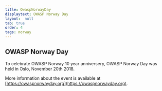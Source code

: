 ```yaml
---
title: OwaspNorwayDay
displaytext: OWASP Norway Day
layout:  null
tab: true
order: 4
tags: norway
---
```


## OWASP Norway Day

To celebrate OWASP Norway 10 year anniversery, OWASP Norway Day was held in Oslo, November 20th 2018.

More information about the event is available at [https://owaspnorwayday.org](https://owaspnorwayday.org).
